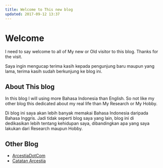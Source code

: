 ```yaml
---
title: Welcome to This new blog
updated: 2017-09-12 13:37
---
```

# Welcome

  I need to say welcome to all of My new or Old visitor to this blog. Thanks for the visit.

  Saya ingin mengucap terima kasih kepada pengunjung baru maupun yang lama, terima kasih sudah berkunjung ke blog ini.

## About This blog

  In this blog I will using more Bahasa Indonesia than English. So not like my other blog this dedicated about my real life than My Research or My Hobby.

  Di blog ini saya akan lebih banyak memakai Bahasa Indonesia daripada Bahasa Inggris. Jadi tidak seperti blog saya yang lain, blog ini di dedikasikan lebih tentang kehidupan saya, dibandingkan apa yang saya lakukan dari Research maupun Hobby.

## Other Blog
- [ArcestiaDotCom](https://arcestia.com/)
- [Catatan Arcestia](https://catatan.arcestia.com/)
